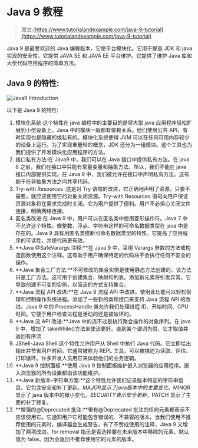 # Java 9 教程

> 原文:[https://www.tutorialandexample.com/java-9-tutorial](https://www.tutorialandexample.com/java-9-tutorial)

Java 9 是最受欢迎的 Java 编程版本，它使平台模块化。它用于提高 JDK 和 java 实现的安全性。它提供 JAVA SE 和 JAVA EE 平台维护。它提供了维护 Java 库和大型代码应用程序的简单方法。

## Java 9 的特性:

![Java9 Introduction](../Images/25a103db60df2750425c883c15451162.png)  

以下是 Java 9 的特性:

1.  模块化系统:这个特性在 java 编程中的主要目的是将大型 java 应用程序轻松扩展到小型设备上。Java 中的模块一般都有依赖关系。他们使用公共 API，有时实现也是隐藏的或私有的。模块化系统使得 JVM 可以在任何可用内存较少的设备上运行。为了实现重量轻的概念，JDK 还分为一组模块。这个工具也为我们提供了开发模块化应用程序的方法。
2.  接口私有方法:在 Java9 中，我们可以在 Java 接口中提供私有方法。在 java 8 之前，我们在接口中只能有常量变量和抽象方法。所以，我们不能在 java 接口内部提供实现。在 Java 9 中，我们被允许在接口中声明私有方法。这有助于在非抽象方法之间共享代码。
3.  Try-with Resources :这是对 Try 语句的改进，它正确地声明了资源。只要不需要，就应该使用它的对象关闭资源。Try-with Resources 语句向用户保证资源对象将在需求完成时关闭。它为用户提供了便利。用户不必担心关闭文件连接，明确网络连接。
4.  匿名类改进:在 Java 9 中，用户可以在匿名类中使用菱形操作符。Java 7 中不允许这个特性。像整数、浮点、字符串这样的可命名数据类型在 java 中是存在的。Java 9 具有用匿名类推断可命名数据类型的特性。它提高了应用程序的可读性，并使代码更有效。
5.  **Java @SafeVarargs 注释:**在 Java 9 中，采用 Varargs 参数的方法或构造函数使用这个注释。这有助于用户确保特定的代码块不会执行任何不安全的操作。
6.  **Java 集合工厂方法:**不可修改的集合实例是使用静态方法创建的，该方法只是工厂方法。这可用于创建集合、映射和列表。添加新元素将引发异常。它导致创建不可变的实例，以简洁的方式支持集合。
7.  **Java 流程 API 改进:**在 Java 9 流程 API 中改进。使用此功能可以轻松管理和控制操作系统进程。添加了一些新的类和接口来支持 Java 流程 API 的改进。Java 9 中的 ProcessHandle 类允许我们处理进程 ID、开始时间、CPU 时间。它便于用户检查进程是活动的还是被破坏的。
8.  **Java 流 API 改进:**Java 中的流不过是执行聚合操作的对象序列。在 java 9 中，增加了 takeWhile()方法来使流更好。直到某个谓词为假，它才取值并返回有序流
9.  JShell-Java Shell:这个特性允许用户从 Shell 中执行 Java 代码。它立即给出输出并节省用户时间。它通常被称为 REPL 工具，可以被描述为读取、评估、打印循环。许多开发人员用它来体验他们的业务逻辑。
10.  **Java 9 控制面板:**使用 Java 9 控制面板维护嵌入浏览器的应用程序。嵌入浏览器的所有设置都由该功能维护。
11.  **Java 新版本-字符串方案:**这个特性允许我们记录版本特定的字符串信息。它包含安全和补丁更新。$MAJOR 显示了 java 版本中的主要变化。$MINOR 显示了 java 版本中的微小变化。$SECURITY 表示安全更新。$PATCH 显示了主要的补丁修复。
12.  **增强的@Deprecated 批注:**带有@Deprecated 批注的任何元素都表示不应该使用它。它通知用户它可能包含错误的、不兼容的版本。当我们使用不推荐使用的元素时，编译器会生成警告。有了不赞成使用的注释，Java 9 又增加了两项改进。for removal 指示是否选择要在未来版本中移除的元素。默认值为 false。因为会返回不推荐使用它的元素的版本。